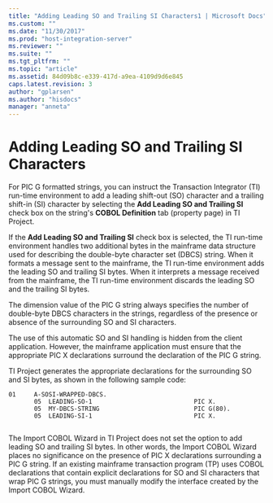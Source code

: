 ```yaml
---
title: "Adding Leading SO and Trailing SI Characters1 | Microsoft Docs"
ms.custom: ""
ms.date: "11/30/2017"
ms.prod: "host-integration-server"
ms.reviewer: ""
ms.suite: ""
ms.tgt_pltfrm: ""
ms.topic: "article"
ms.assetid: 84d09b8c-e339-417d-a9ea-4109d9d6e845
caps.latest.revision: 3
author: "gplarsen"
ms.author: "hisdocs"
manager: "anneta"
---
```

# Adding Leading SO and Trailing SI Characters
For PIC G formatted strings, you can instruct the Transaction Integrator (TI) run-time environment to add a leading shift-out (SO) character and a trailing shift-in (SI) character by selecting the **Add Leading SO and Trailing SI** check box on the string's **COBOL Definition** tab (property page) in TI Project.  
  
 If the **Add Leading SO and Trailing SI** check box is selected, the TI run-time environment handles two additional bytes in the mainframe data structure used for describing the double-byte character set (DBCS) string. When it formats a message sent to the mainframe, the TI run-time environment adds the leading SO and trailing SI bytes. When it interprets a message received from the mainframe, the TI run-time environment discards the leading SO and the trailing SI bytes.  
  
 The dimension value of the PIC G string always specifies the number of double-byte DBCS characters in the strings, regardless of the presence or absence of the surrounding SO and SI characters.  
  
 The use of this automatic SO and SI handling is hidden from the client application. However, the mainframe application must ensure that the appropriate PIC X declarations surround the declaration of the PIC G string.  
  
 TI Project generates the appropriate declarations for the surrounding SO and SI bytes, as shown in the following sample code:  
  
```  
01     A-SOSI-WRAPPED-DBCS.  
       05  LEADING-SO-1                            PIC X.  
       05  MY-DBCS-STRING                          PIC G(80).  
       05  LEADING-SI-1                            PIC X.  
  
```  
  
 The Import COBOL Wizard in TI Project does not set the option to add leading SO and trailing SI bytes. In other words, the Import COBOL Wizard places no significance on the presence of PIC X declarations surrounding a PIC G string. If an existing mainframe transaction program (TP) uses COBOL declarations that contain explicit declarations for SO and SI characters that wrap PIC G strings, you must manually modify the interface created by the Import COBOL Wizard.